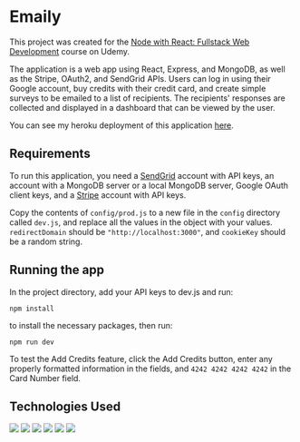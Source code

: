 # Emaily
This project was created for the [Node with React: Fullstack Web Development](https://www.udemy.com/course/node-with-react-fullstack-web-development/) course on Udemy.

The application is a web app using React, Express, and MongoDB, as well as the Stripe, OAuth2, and SendGrid APIs. Users can log in using their Google account, buy credits with their credit card, and create simple surveys to be emailed to a list of recipients. The recipients' responses are collected and displayed in a dashboard that can be viewed by the user.

You can see my heroku deployment of this application [here](https://fathomless-badlands-61520.herokuapp.com/).

## Requirements
To run this application, you need a [SendGrid](https://sendgrid.com/) account with API keys, an account with a MongoDB server or a local MongoDB server, Google OAuth client keys, and a [Stripe](https://stripe.com/) account with API keys.

Copy the contents of `config/prod.js` to a new file in the `config` directory called `dev.js`, and replace all the values in the object with your values. `redirectDomain` should be `"http://localhost:3000"`, and `cookieKey` should be a random string.

## Running the app
In the project directory, add your API keys to dev.js and run:

`npm install`

to install the necessary packages, then run:

`npm run dev`

To test the Add Credits feature, click the Add Credits button, enter any properly formatted information in the fields, and `4242 4242 4242 4242` in the Card Number field.

## Technologies Used
<img src="https://img.shields.io/static/v1?label=&message=MongoDB&style=for-the-badge&logo=MongoDB&logoColor=white&color=47A248" /> <img src="https://img.shields.io/static/v1?label=&message=Express&style=for-the-badge&logo=Express&logoColor=white&color=black" /> <img src="https://img.shields.io/static/v1?label=&message=React&style=for-the-badge&logo=React&logoColor=black&color=61DAFB" /> <img src="https://img.shields.io/static/v1?label=&message=Node.js&style=for-the-badge&logo=Node.js&logoColor=white&color=339933" />
<img src="https://img.shields.io/static/v1?label=&message=Redux&style=for-the-badge&logo=Redux&logoColor=white&color=764ABC" /> <img src="https://img.shields.io/static/v1?label=&message=Stripe&style=for-the-badge&logo=Stripe&logoColor=white&color=008CDD" />